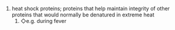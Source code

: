 1. heat shock proteins; proteins that help maintain integrity of other proteins that would normally be denatured in extreme heat
	1. ◇e.g. during fever
